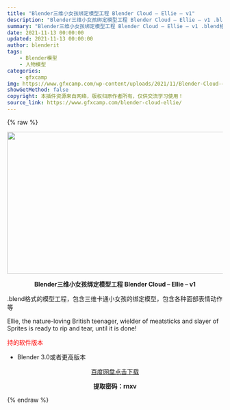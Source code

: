 ```yaml
---
title: "Blender三维小女孩绑定模型工程 Blender Cloud – Ellie – v1"
description: "Blender三维小女孩绑定模型工程 Blender Cloud – Ellie – v1 .blend格式的模型工程，包含三维卡通小女孩的绑定模型，包含各种面部表情动作等 Ellie, the na..."
summary: "Blender三维小女孩绑定模型工程 Blender Cloud – Ellie – v1 .blend格式的模型工程，包含三维卡通小女孩的绑定模型，包含各种面部表情动作等 Ellie, the na..."
date: 2021-11-13 00:00:00
updated: 2021-11-13 00:00:00
author: blenderit
tags: 
    - Blender模型
    - 人物模型
categories:
    - gfxcamp
img: https://www.gfxcamp.com/wp-content/uploads/2021/11/Blender-Cloud-–-Ellie-–-v1.jpg
showGetMethod: false
copyright: 本插件资源来自网络，版权归原作者所有，仅供交流学习使用！
source_link: https://www.gfxcamp.com/blender-cloud-ellie/
---
```


{% raw %}
<div><p><img decoding="async" class="aligncenter size-full wp-image-100103" src="https://www.gfxcamp.com/wp-content/uploads/2021/11/Blender-Cloud-%E2%80%93-Ellie-%E2%80%93-v1.jpg" data-src="https://www.gfxcamp.com/wp-content/uploads/2021/11/Blender-Cloud-–-Ellie-–-v1.jpg" alt="" width="590" height="331" data-srcset="https://www.gfxcamp.com/wp-content/uploads/2021/11/Blender-Cloud-–-Ellie-–-v1.jpg 590w, https://www.gfxcamp.com/wp-content/uploads/2021/11/Blender-Cloud-–-Ellie-–-v1-150x84.jpg 150w" data-sizes="(max-width: 590px) 100vw, 590px"></p><p style="text-align: center;"><strong>Blender三维小女孩绑定模型工程 Blender Cloud – Ellie – v1</strong></p><p>.blend格式的模型工程，包含三维卡通小女孩的绑定模型，包含各种面部表情动作等</p><p>Ellie, the nature-loving British teenager, wielder of meatsticks and slayer of Sprites is ready to rip and tear, until it is done!</p><p><span style="color: #ff0000;">持的软件版本</span></p><ul>
<li>Blender 3.0或者更高版本</li>
</ul><p style="text-align: center;"><a class="maxbutton-3 maxbutton maxbutton-baidu" target="_blank" rel="noopener" href="https://pan.baidu.com/s/1vdox1t5qu6RlqV44y9wePg"><span class="mb-text">百度网盘点击下载</span></a></p><p style="text-align: center;"><strong>提取密码：rnxv</strong></p></div>
<div style="display: none">gfxcamp</div>
{% endraw %}